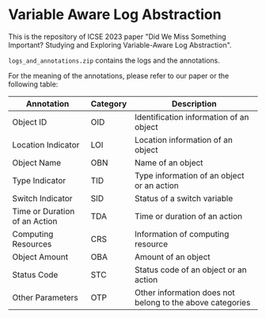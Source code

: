 # Variable Aware Log Abstraction

This is the repository of ICSE 2023 paper "Did We Miss Something Important? Studying and Exploring Variable-Aware Log Abstraction".

`logs_and_annotations.zip` contains the logs and the annotations.

For the meaning of the annotations, please refer to our paper or the following table:

| Annotation | Category | Description |
| ------------- | ------------- | ------------- |
| Object ID  | OID  | Identification information of an object  |
| Location Indicator  | LOI  | Location information of an object   |
| Object Name  | OBN  | Name of an object  |
| Type Indicator  | TID  | Type information of an object or an action   |
| Switch Indicator  | SID  | Status of a switch variable   |
| Time or Duration of an Action  | TDA  | Time or duration of an action   |
| Computing Resources  | CRS  | Information of computing resource   |
| Object Amount  | OBA  | Amount of an object  |
| Status Code  | STC  | Status code of an object or an action  |
| Other Parameters   | OTP  | Other information does not belong to the above categories  |

